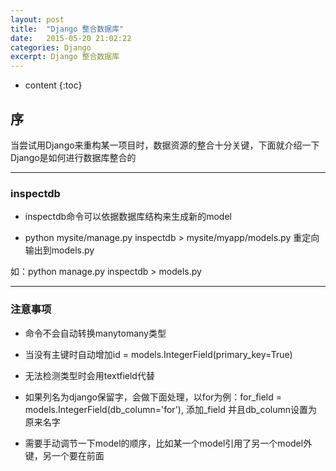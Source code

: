 ```yaml
---
layout: post
title:  "Django 整合数据库"
date:   2015-05-20 21:02:22
categories: Django
excerpt: Django 整合数据库
---
```


* content
{:toc}


## 序

当尝试用Django来重构某一项目时，数据资源的整合十分关键，下面就介绍一下Django是如何进行数据库整合的

---

### inspectdb

 * inspectdb命令可以依据数据库结构来生成新的model

 *   python mysite/manage.py inspectdb > mysite/myapp/models.py 重定向输出到models.py

如：python manage.py inspectdb > models.py

---

### 注意事项

 * 命令不会自动转换manytomany类型

 * 当没有主键时自动增加id = models.IntegerField(primary_key=True)

 * 无法检测类型时会用textfield代替

 * 如果列名为django保留字，会做下面处理，以for为例：for_field = models.IntegerField(db_column='for'), 添加_field 并且db_column设置为原来名字

 * 需要手动调节一下model的顺序，比如某一个model引用了另一个model外键，另一个要在前面